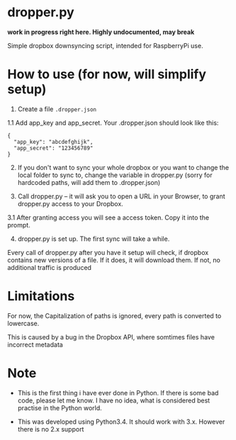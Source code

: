dropper.py
==========

__work in progress right here. Highly undocumented, may break__

Simple dropbox downsyncing script, intended for RaspberryPi use.

# How to use (for now, will simplify setup)

1. Create a file `.dropper.json`

  1.1 Add app_key and app_secret. Your .dropper.json should look like this:
  ```
  {
    "app_key": "abcdefghijk",
    "app_secret": "123456789"
  }
  ````

2. If you don't want to sync your whole dropbox or you want to change the local folder to sync to, change the variable in dropper.py (sorry for hardcoded paths, will add them to .dropper.json)

3. Call dropper.py – it will ask you to open a URL in your Browser, to grant dropper.py access to your Dropbox.
  
  3.1 After granting access you will see a access token. Copy it into the prompt.
  
4. dropper.py is set up. The first sync will take a while.

Every call of dropper.py after you have it setup will check, if dropbox contains new versions of a file. If it does, it will download them. If not, no additional traffic is produced


# Limitations

For now, the Capitalization of paths is ignored, every path is converted to lowercase.

This is caused by a bug in the Dropbox API, where somtimes files have incorrect metadata


# Note

- This is the first thing i have ever done in Python. If there is some bad code, please let me know. I have no idea, what is considered best practise in the Python world.

- This was developed using Python3.4. It should work with 3.x. However there is no 2.x support
